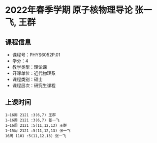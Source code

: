 # 2022年春季学期 原子核物理导论 张一飞, 王群






## 课程信息

- 课程号：PHYS6052P.01
- 学分：4
- 教学类型：理论课
- 开课单位：近代物理系
- 课程类别：硕士
- 课程层次：研究生课程

## 上课时间

```
1~16周 2121 :3(6,7) 王群
1~16周 2121 :3(6,7) 张一飞
1~16周 2121 :5(11,12,13) 王群
1~15周 2121 :5(11,12,13) 张一飞
16周 1101 :5(11,12,13) 张一飞
```

